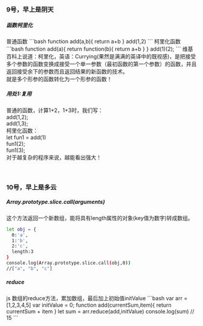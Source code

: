 <h3>9号，早上是阴天</h3>
<h5>函数柯里化</h5>
普通函数
```bash
function add(a,b){
  return a+b
}
add(1,2)
```
柯里化函数
```bash
function add(a){
  return function(b){
    return a+b
  }
}
add(1)(2);
```
维基百科上说道：柯里化，英语：Currying(果然是满满的英译中的既视感)，是把接受多个参数的函数变换成接受一个单一参数（最初函数的第一个参数）的函数，并且返回接受余下的参数而且返回结果的新函数的技术。<br>
就是多个形参的函数转化为一个形参的函数！
<h5>用处1:复用</h5>
普通的函数，计算1+2，1+3时，我们写：<br>
add(1,2);<br>
add(1,3);<br>
柯里化函数：<br>
let fun1 = add(1)<br>
fun1(2);<br>
fun1(3);<br>
对于越复杂的程序来说，越能看出强大！<br><br><br>

<h3>10号，早上是多云</h3>
<h5>Array.prototype.slice.call(arguments)</h5>
这个方法返回一个新数组，能将具有length属性的对象(key值为数字)转成数组。

```bash
let obj = {
  0:'a',
  1:'b',
  2:'c',
  length:3
}
console.log(Array.prototype.slice.call(obj,0))
//["a", "b", "c"]
```
<h5>reduce</h5>
js 数组的reduce方法，累加数组，最后加上初始值initValue
```bash
var arr = [1,2,3,4,5]
var initValue = 0;
function add(currentSum,item){
  return currentSum + item
}
let sum = arr.reduce(add,initValue)
console.log(sum)
// 15
```

